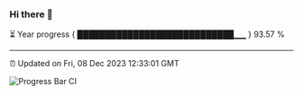 ### Hi there 👋

⏳ Year progress { ████████████████████████████▁▁ } 93.57 %

---

⏰ Updated on Fri, 08 Dec 2023 12:33:01 GMT

![Progress Bar CI](https://github.com/ZhaoGui/ZhaoGui/workflows/Progress%20Bar%20CI/badge.svg)
